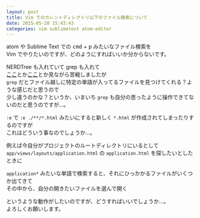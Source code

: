 ```yaml
---
layout: post
title: Vim でのカレントディレクトリ以下のファイル検索について
date: 2015-05-20 15:43:43
categories: vim sublimetext atom-editor
---
```

<p>atom や Sublime Text での <kbd>cmd</kbd> + <kbd>p</kbd> みたいなファイル検索を<br>
Vim でやりたいのですが、どのようにすればいいか分からないです。</p>

<p>NERDTree も入れていて grep も入れて<br>
<a href="http://qiita.com/masa2sei/items/94f6d89bbd0c2ffcd53b" rel="nofollow">ここ</a>とか<a href="http://qiita.com/yuku_t/items/0c1aff03949cb1b8fe6b" rel="nofollow">ここ</a>とか見ながら苦戦しましたが<br>
<code>grep</code> だとファイル越しに特定の単語が入ってるファイルを見つけてくれる？ような感じだと思うので<br>
少し違うのかな？というか、いまいち <code>grep</code> も自分の思ったように操作できてないのだと思うのですが…。</p>

<p><code>:e</code> で <code>:e ./**/*.html</code> みたいにすると新しく <code>*.html</code> が作成されてしまったりするのですが<br>
これはどういう事なのでしょうか…。</p>

<p>例えば今自分がプロジェクトのルートディレクトリにいるとして<br>
<code>app/views/layouts/application.html</code> の <code>application.html</code> を探したいとしたときに</p>

<p><code>application*</code> みたいな単語で検索すると、それにひっかかるファイルがいくつか出てきて<br>
その中から、自分の開きたいファイルを選んで開く</p>

<p>というような動作がしたいのですが、どうすればいいでしょうか…。<br>
よろしくお願いします。</p>
